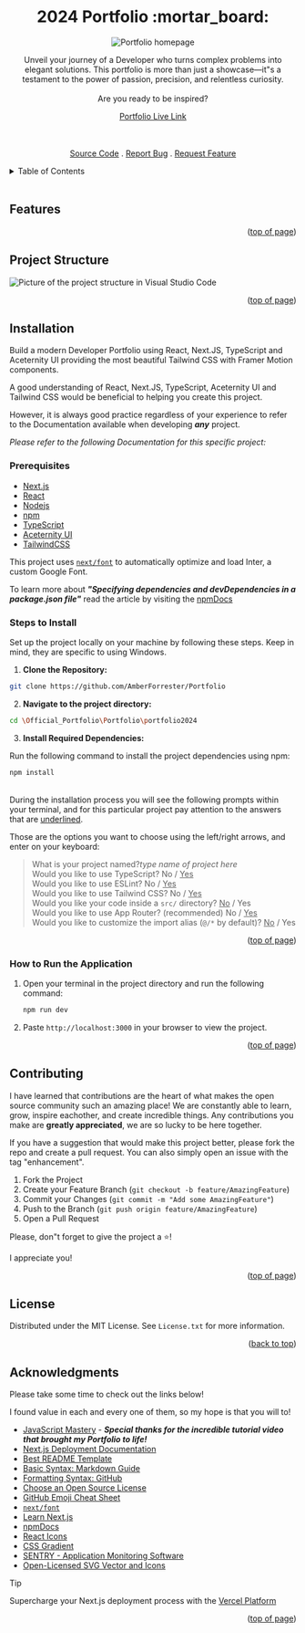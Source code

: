 <a id="readme-top"></a>

<h1 align="center">2024 Portfolio :mortar_board:</h1> 

<div align="center">

<img src="portfolio_1.png" alt="Portfolio homepage">

<p align="center">Unveil your journey of a Developer who turns complex problems into elegant solutions. This portfolio is more than just a showcase—it"s a testament to the power of passion, precision, and relentless curiosity.
<br />
<br /> Are you ready to be inspired?

<a href="https://www.amberforrester.io/">Portfolio Live Link</a>



<br />
<br />
<a href="https://github.com/AmberForrester/Portfolio">Source Code</a>
.
<a href="https://github.com/AmberForrester/Portfolio/issues/new?assignees=&labels=bug&projects=&template=bug-report-%F0%9F%90%9E.md">Report Bug</a>
.
<a href="https://github.com/AmberForrester/Portfolio/issues/new?assignees=&labels=enhancement&projects=&template=feature-request-%F0%9F%9A%80.md">Request Feature</a>
</p>
</div>



<details>
  <summary>Table of Contents</summary>
  <ol>
    <li><a href="#features">Features</a></li>
    <li><a href="#project-structure">Project Structure</a></li>
    <li><a href="#installation">Installation</a></li>
    <li><a href="#steps-to-install">Steps to Install</a></li>
    <li><a href="#how-to-run-the-application">How to Run the Application</a></li>
    <li><a href="#contributing">Contributing</a></li>
    <li><a href="#license">License</a></li>
    <li><a href="#acknowledgments">Acknowledgments</a></li>
  </ol>
</details>
<br />



## Features

<p align="right">(<a href="#readme-top">top of page</a>)</p>



## Project Structure

<img src="project_structure.png" alt="Picture of the project structure in Visual Studio Code">

<p align="right">(<a href="#readme-top">top of page</a>)</p>



## Installation

Build a modern Developer Portfolio using React, Next.JS, TypeScript and Aceternity UI providing the most beautiful Tailwind CSS with Framer Motion components.  

A good understanding of React, Next.JS, TypeScript, Aceternity UI and Tailwind CSS would be beneficial to helping you create this project. 

However, it is always good practice regardless of your experience to refer to the Documentation available when developing ***any*** project.  

*Please refer to the following Documentation for this specific project:*

### Prerequisites
- [Next.js](https://nextjs.org/)
- [React](https://react.dev/)
- [Nodejs](https://nodejs.org/en)
- [npm](https://www.npmjs.com/)
- [TypeScript](https://www.typescriptlang.org/docs/)
- [Aceternity UI](https://ui.aceternity.com/)
- [TailwindCSS](https://v2.tailwindcss.com/docs/installation)

This project uses [`next/font`](https://nextjs.org/docs/basic-features/font-optimization) to automatically optimize and load Inter, a custom Google Font.

To learn more about ***"Specifying dependencies and devDependencies in a package.json file"*** read the article by visiting the [npmDocs](https://docs.npmjs.com/specifying-dependencies-and-devdependencies-in-a-package-json-file)



### Steps to Install

Set up the project locally on your machine by following these steps. 
Keep in mind, they are specific to using Windows.

1. **Clone the Repository:**
  ```bash
  git clone https://github.com/AmberForrester/Portfolio
  ```

2. **Navigate to the project directory:**
  ```bash
  cd \Official_Portfolio\Portfolio\portfolio2024
  ```

3. **Install Required Dependencies:** 

Run the following command to install the project dependencies using npm:
  ```bash
  npm install
  ```

<br />
During the installation process you will see the following prompts within your terminal, and for this particular project pay attention to the answers that are <ins>underlined</ins>.

Those are the options you want to choose using the left/right arrows, and enter on your keyboard:
> What is your project named?*type name of project here* <br />
> Would you like to use TypeScript? No / <ins>Yes</ins> <br />
> Would you like to use ESLint? No / <ins>Yes</ins> <br />
> Would you like to use Tailwind CSS? No / <ins>Yes</ins><br />
> Would you like your code inside a `src/` directory? <ins>No</ins> / Yes <br />
> Would you like to use App Router? (recommended) No / <ins>Yes</ins> <br />
> Would you like to customize the import alias (`@/*` by default)? <ins>No</ins> / Yes <br />

<p align="right">(<a href="#readme-top">top of page</a>)</p>



### How to Run the Application

1. Open your terminal in the project directory and run the following command: 
   ```bash
   npm run dev
   ```

2. Paste `http://localhost:3000` in your browser to view the project.

<p align="right">(<a href="#readme-top">top of page</a>)</p>



## Contributing

I have learned that contributions are the heart of what makes the open source community such an amazing place! We are constantly able to learn, grow, inspire eachother, and create incredible things. Any contributions you make are **greatly appreciated**, we are so lucky to be here together.

If you have a suggestion that would make this project better, please fork the repo and create a pull request. You can also simply open an issue with the tag "enhancement".

1. Fork the Project
2. Create your Feature Branch (`git checkout -b feature/AmazingFeature`)
3. Commit your Changes (`git commit -m "Add some AmazingFeature"`)
4. Push to the Branch (`git push origin feature/AmazingFeature`)
5. Open a Pull Request

Please, don"t forget to give the project a :star:! 

I appreciate you!

<p align="right">(<a href="#readme-top">top of page</a>)</p>



## License

Distributed under the MIT License. See `License.txt` for more information.

<p align="right">(<a href="#readme-top">back to top</a>)</p>



## Acknowledgments

Please take some time to check out the links below! 

I found value in each and every one of them, so my hope is that you will to!

* [JavaScript Mastery](https://youtu.be/FTH6Dn3AyIQ?si=ILnRQt5gixQkllFU) - ***Special thanks for the incredible tutorial video that brought my Portfolio to life!***
* [Next.js Deployment Documentation](https://nextjs.org/docs/deployment)
* [Best README Template](https://github.com/othneildrew/Best-README-Template)
* [Basic Syntax: Markdown Guide](https://www.markdownguide.org/basic-syntax/#reference-style-links)
* [Formatting Syntax: GitHub](https://docs.github.com/en/get-started/writing-on-github/getting-started-with-writing-and-formatting-on-github/basic-writing-and-formatting-syntax)
* [Choose an Open Source License](https://choosealicense.com)
* [GitHub Emoji Cheat Sheet](https://github.com/ikatyang/emoji-cheat-sheet/blob/master/README.md#animal-bug)
* [`next/font`](https://nextjs.org/docs/basic-features/font-optimization)
* [Learn Next.js](https://nextjs.org/learn)
* [npmDocs](https://docs.npmjs.com/specifying-dependencies-and-devdependencies-in-a-package-json-file)
* [React Icons](https://react-icons.github.io/react-icons/)
* [CSS Gradient](https://cssgradient.io/)
* [SENTRY - Application Monitoring Software](https://sentry.io/)
* [Open-Licensed SVG Vector and Icons](https://www.svgrepo.com/)

> [!TIP]
> Supercharge your Next.js deployment process with the [Vercel Platform](https://vercel.com/new?utm_medium=default-template&filter=next.js&utm_source=create-next-app&utm_campaign=create-next-app-readme)

<p align="right">(<a href="#readme-top">top of page</a>)</p>